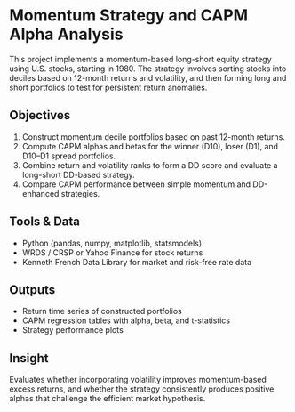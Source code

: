# Momentum Strategy and CAPM Alpha Analysis

This project implements a momentum-based long-short equity strategy using U.S. stocks, starting in 1980. The strategy involves sorting stocks into deciles based on 12-month returns and volatility, and then forming long and short portfolios to test for persistent return anomalies.

## Objectives
1. Construct momentum decile portfolios based on past 12-month returns.
2. Compute CAPM alphas and betas for the winner (D10), loser (D1), and D10–D1 spread portfolios.
3. Combine return and volatility ranks to form a DD score and evaluate a long-short DD-based strategy.
4. Compare CAPM performance between simple momentum and DD-enhanced strategies.

## Tools & Data
- Python (pandas, numpy, matplotlib, statsmodels)
- WRDS / CRSP or Yahoo Finance for stock returns
- Kenneth French Data Library for market and risk-free rate data

## Outputs
- Return time series of constructed portfolios
- CAPM regression tables with alpha, beta, and t-statistics
- Strategy performance plots

## Insight
Evaluates whether incorporating volatility improves momentum-based excess returns, and whether the strategy consistently produces positive alphas that challenge the efficient market hypothesis.
